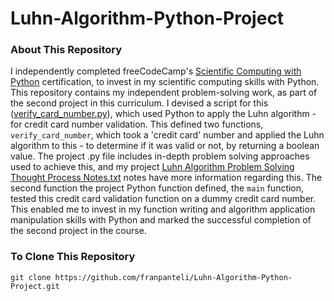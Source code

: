 # Luhn-Algorithm-Python-Project
### About This Repository
I independently completed freeCodeCamp's [Scientific Computing with Python](https://www.freecodecamp.org/learn/scientific-computing-with-python/) certification, to invest in my scientific computing skills with Python. This repository contains my independent problem-solving work, as part of the second project in this curriculum. I devised a script for this ([verify_card_number.py](https://github.com/franpanteli/Luhn-Algorithm-Python-Project/blob/main/verify_card_number.py)), which used Python to apply the Luhn algorithm - for credit card number validation. This defined two functions, `verify_card_number`, which took a 'credit card' number and applied the Luhn algorithm to this - to determine if it was valid or not, by returning a boolean value. The project .py file includes in-depth problem solving approaches used to achieve this, and my project [Luhn Algorithm Problem Solving Thought Process Notes.txt](https://github.com/franpanteli/Luhn-Algorithm-Python-Project/blob/main/Luhn%20Algorithm%20Problem%20Solving%20Thought%20Process%20Notes.txt) notes have more information regarding this. The second function the project Python function defined, the `main` function, tested this credit card validation function on a dummy credit card number. This enabled me to invest in my function writing and algorithm application manipulation skills with Python and marked the successful completion of the second project in the course.

### To Clone This Repository
```
git clone https://github.com/franpanteli/Luhn-Algorithm-Python-Project.git
```
